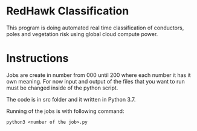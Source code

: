# RedHawk Classification

This program is doing automated real time classification of conductors,
 poles and vegetation risk using global cloud compute power.
 
# Instructions

Jobs are create in number from 000 until 200 where each number it has
it own meaning. For now input and output of the files that you want to run
must be changed inside of the python script.

The code is in src folder and it written in Python 3.7.

Running of the jobs is with following command:

`python3 <number of the job>.py`